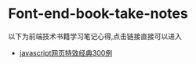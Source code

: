 # Font-end-book-take-notes

以下为前端技术书籍学习笔记心得,点击链接直接可以进入

* [javascript网页特效经典300例](01javascript网页特效经典300例/REAME.md)
